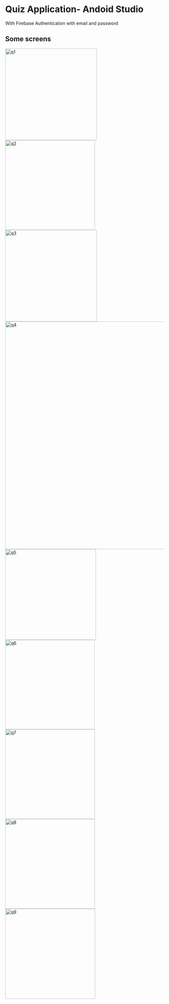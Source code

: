 # Quiz Application- Andoid Studio
With Firebase Authentication with email and password

## Some screens 
<img width="291" alt="q1" src="https://user-images.githubusercontent.com/70923734/92612589-4db88a80-f2ba-11ea-8257-b6315dee8203.PNG"> <img width="285" alt="q2" src="https://user-images.githubusercontent.com/70923734/92612598-4ee9b780-f2ba-11ea-9961-4d3156961c0d.PNG"> <img width="291" alt="q3" src="https://user-images.githubusercontent.com/70923734/92612603-4f824e00-f2ba-11ea-9fc2-4835a534ed94.PNG">  <img width="723" alt="q4" src="https://user-images.githubusercontent.com/70923734/92612609-514c1180-f2ba-11ea-8557-dc1089d81edd.PNG">  <img width="288" alt="q5" src="https://user-images.githubusercontent.com/70923734/92612611-51e4a800-f2ba-11ea-897f-26e0399d3adb.PNG">  <img width="284" alt="q6" src="https://user-images.githubusercontent.com/70923734/92612615-5315d500-f2ba-11ea-9a3e-62f24bf376aa.PNG">  <img width="285" alt="q7" src="https://user-images.githubusercontent.com/70923734/92612619-53ae6b80-f2ba-11ea-84a3-df5f78c25ff7.PNG">  <img width="285" alt="q8" src="https://user-images.githubusercontent.com/70923734/92612627-54df9880-f2ba-11ea-810e-7b1b310bb9d5.PNG">  <img width="286" alt="q9" src="https://user-images.githubusercontent.com/70923734/92612639-56a95c00-f2ba-11ea-9284-dd9f5b2d8c33.PNG">


